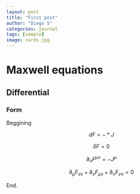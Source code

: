 ```yaml
---
layout: post
title: "First post"
author: "Diego S"
categories: journal
tags: [sample]
image: cards.jpg
---
```


# Maxwell equations

## Differential

### Form

Beggining

$$ dF= -*J $$

$$ \delta F = 0 $$

$$ \partial _{\nu }F^{\mu \nu } = -J^{\mu }$$

$$ \partial _{\mu }F_{\nu \gamma } + \partial _{\gamma }F_{\mu \nu } + \partial _{\nu }F_{\gamma \nu } = 0 $$

End.
<!--stackedit_data:
eyJoaXN0b3J5IjpbMTA0MTM5MTM0LDQ4Mjg2MjE2XX0=
-->